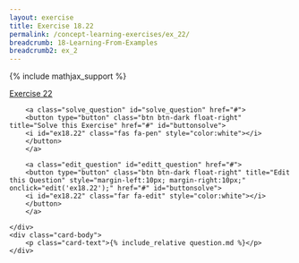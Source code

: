 ```yaml
---
layout: exercise
title: Exercise 18.22
permalink: /concept-learning-exercises/ex_22/
breadcrumb: 18-Learning-From-Examples
breadcrumb2: ex_2
---
```


{% include mathjax_support %}

<div class="card">
    <div class="card-header p-2">
        <a href='#' class="p-2">Exercise 22
        </a>

        <a class="solve_question" id="solve_question" href="#">
        <button type="button" class="btn btn-dark float-right" title="Solve this Exercise" href="#" id="buttonsolve">
        <i id="ex18.22" class="fas fa-pen" style="color:white"></i>
        </button>
        </a>

        <a class="edit_question" id="editt_question" href="#">
        <button type="button" class="btn btn-dark float-right" title="Edit this Question" style="margin-left:10px; margin-right:10px;" onclick="edit('ex18.22');" href="#" id="buttonsolve">
        <i id="ex18.22" class="far fa-edit" style="color:white"></i>
        </button>
        </a>

    </div>
    <div class="card-body">
        <p class="card-text">{% include_relative question.md %}</p>
    </div>
</div>

<br>
